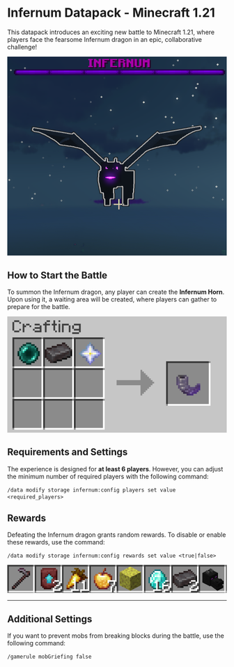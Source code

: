# Infernum Datapack - Minecraft 1.21

This datapack introduces an exciting new battle to Minecraft 1.21, where players face the fearsome Infernum dragon in an epic, collaborative challenge!

![Infernum](https://github.com/Hotinhoo/infernum-datapack/blob/main/images/infernum.png)

## How to Start the Battle

To summon the Infernum dragon, any player can create the **Infernum Horn**. Upon using it, a waiting area will be created, where players can gather to prepare for the battle.

![Horn Crafting](https://github.com/Hotinhoo/infernum-datapack/blob/main/images/crafting.png)

## Requirements and Settings

The experience is designed for **at least 6 players**. However, you can adjust the minimum number of required players with the following command:

```
/data modify storage infernum:config players set value <required_players>
```

## Rewards

Defeating the Infernum dragon grants random rewards. To disable or enable these rewards, use the command:

```
/data modify storage infernum:config rewards set value <true|false>
```

![Rewards](https://github.com/Hotinhoo/infernum-datapack/blob/main/images/rewards.png)

---

## Additional Settings

If you want to prevent mobs from breaking blocks during the battle, use the following command:

```
/gamerule mobGriefing false
```

